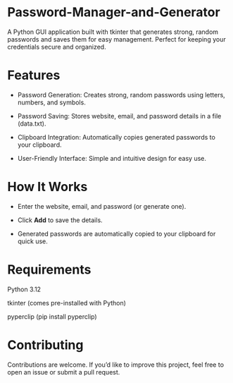 # Password-Manager-and-Generator

A Python GUI application built with tkinter that generates strong, random passwords and saves them for easy management. Perfect for keeping your credentials secure and organized.

# Features

* Password Generation: Creates strong, random passwords using letters, numbers, and symbols.

* Password Saving: Stores website, email, and password details in a file (data.txt).

* Clipboard Integration: Automatically copies generated passwords to your clipboard.

* User-Friendly Interface: Simple and intuitive design for easy use.

# How It Works

* Enter the website, email, and password (or generate one).

* Click **Add** to save the details.

* Generated passwords are automatically copied to your clipboard for quick use.

# Requirements

Python 3.12

tkinter (comes pre-installed with Python)

pyperclip (pip install pyperclip)

# Contributing

Contributions are welcome. If you’d like to improve this project, feel free to open an issue or submit a pull request.
